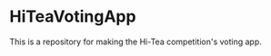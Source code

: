 HiTeaVotingApp
==============

This is a repository for making the Hi-Tea competition's voting app.
